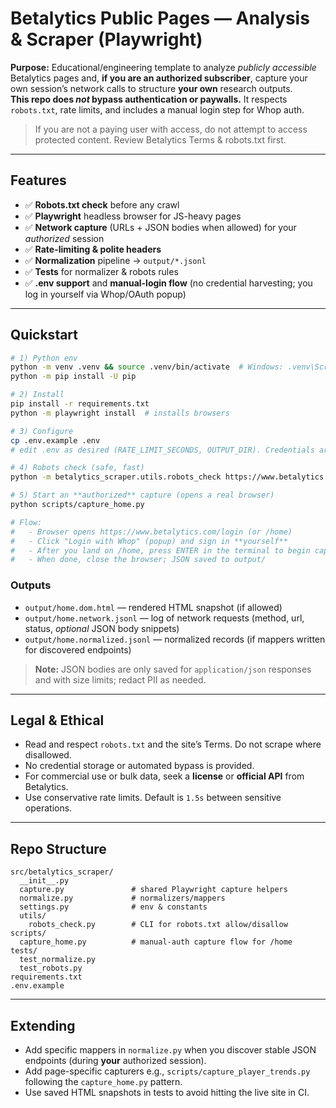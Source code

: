 # Betalytics Public Pages — Analysis & Scraper (Playwright)

**Purpose:** Educational/engineering template to analyze *publicly accessible* Betalytics pages and, **if you are an authorized subscriber**, capture your own session’s network calls to structure **your own** research outputs.  
**This repo does _not_ bypass authentication or paywalls.** It respects `robots.txt`, rate limits, and includes a manual login step for Whop auth.

> If you are not a paying user with access, do not attempt to access protected content. Review Betalytics Terms & robots.txt first.

---

## Features
- ✅ **Robots.txt check** before any crawl
- ✅ **Playwright** headless browser for JS-heavy pages
- ✅ **Network capture** (URLs + JSON bodies when allowed) for your *authorized* session
- ✅ **Rate-limiting & polite headers**
- ✅ **Normalization** pipeline → `output/*.jsonl`
- ✅ **Tests** for normalizer & robots rules
- ✅ **.env support** and **manual-login flow** (no credential harvesting; you log in yourself via Whop/OAuth popup)

---

## Quickstart

```bash
# 1) Python env
python -m venv .venv && source .venv/bin/activate  # Windows: .venv\Scripts\activate
python -m pip install -U pip

# 2) Install
pip install -r requirements.txt
python -m playwright install  # installs browsers

# 3) Configure
cp .env.example .env
# edit .env as desired (RATE_LIMIT_SECONDS, OUTPUT_DIR). Credentials are NOT required; login is manual.

# 4) Robots check (safe, fast)
python -m betalytics_scraper.utils.robots_check https://www.betalytics.com/home

# 5) Start an **authorized** capture (opens a real browser)
python scripts/capture_home.py

# Flow:
#   - Browser opens https://www.betalytics.com/login (or /home)
#   - Click "Login with Whop" (popup) and sign in **yourself**
#   - After you land on /home, press ENTER in the terminal to begin capture
#   - When done, close the browser; JSON saved to output/
```

### Outputs
- `output/home.dom.html` — rendered HTML snapshot (if allowed)
- `output/home.network.jsonl` — log of network requests (method, url, status, _optional_ JSON body snippets)
- `output/home.normalized.jsonl` — normalized records (if mappers written for discovered endpoints)

> **Note:** JSON bodies are only saved for `application/json` responses and with size limits; redact PII as needed.

---

## Legal & Ethical
- Read and respect `robots.txt` and the site’s Terms. Do not scrape where disallowed.
- No credential storage or automated bypass is provided.
- For commercial use or bulk data, seek a **license** or **official API** from Betalytics.
- Use conservative rate limits. Default is `1.5s` between sensitive operations.

---

## Repo Structure

```
src/betalytics_scraper/
  __init__.py
  capture.py               # shared Playwright capture helpers
  normalize.py             # normalizers/mappers
  settings.py              # env & constants
  utils/
    robots_check.py        # CLI for robots.txt allow/disallow
scripts/
  capture_home.py          # manual-auth capture flow for /home
tests/
  test_normalize.py
  test_robots.py
requirements.txt
.env.example
```

---

## Extending
- Add specific mappers in `normalize.py` when you discover stable JSON endpoints (during **your** authorized session).  
- Add page-specific capturers e.g., `scripts/capture_player_trends.py` following the `capture_home.py` pattern.
- Use saved HTML snapshots in tests to avoid hitting the live site in CI.
